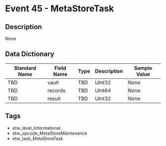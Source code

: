 # Event 45 - MetaStoreTask

## Description
None

## Data Dictionary
|Standard Name|Field Name|Type|Description|Sample Value|
|---|---|---|---|---|
|TBD|vault|TBD|UInt32|None|None|
|TBD|records|TBD|UInt64|None|None|
|TBD|result|TBD|UInt32|None|None|

## Tags
* etw_level_Informational
* etw_opcode_MetaStoreMaintenance
* etw_task_MetaStoreTask